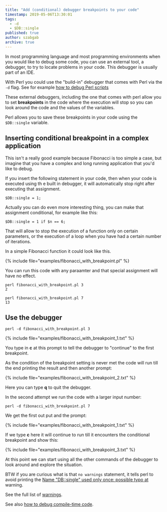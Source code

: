 ```yaml
---
title: "Add (conditional) debugger breakpoints to your code"
timestamp: 2019-05-06T13:30:01
tags:
  - -d
  - $DB::single
published: true
author: szabgab
archive: true
---
```



In most programming language and most programming environments when you would like to debug some code, you can use an
external tool, a debugger, to try to locate problems in your code. This debugger is usually part of an IDE.

With Perl you could use the "build-in" debugger that comes with Perl via the `-d` flag. See for
example [how to debug Perl scripts](/beginner-perl-maven-debugging)

These external debuggers, including the one that comes with perl allow you to set <b>breakpoints</b> in the code
where the execution will stop so you can look around the code and the values of the variables.

Perl allows you to save these breakpoints in your code using the `$DB::single` variable.


## Inserting conditional breakpoint in a complex application

This isn't a really good example because Fibonacci is too simple a case, but imagine that you have a complex and
long running application that you'd like to debug.

If you insert the following statement in your code, then when your code is executed using th e built in debugger,
it will automatically stop right after executing that assignment.

```
$DB::single = 1;
```

Actually you can do even more interesting thing, you can make that assignment conditional, for example like this:

```
$DB::single = 1 if $n == 6;
```

That will allow to stop the execution of a function only on certain parameters, or the execution of a loop when
you have had a certain number of iterations.


In a simple Fibonacci function it could look like this.

{% include file="examples/fibonacci_with_breakpoint.pl" %}

You can run this code with any paraamter and that special assignment will have no effect.

```
perl fibonacci_with_breakpoint.pl 3
2

perl fibonacci_with_breakpoint.pl 7
13
```


## Use the debugger


```
perl -d fibonacci_with_breakpoint.pl 3
```

{% include file="examples/fibonacci_with_breakpoint_1.txt" %}

You type in <b>c</b> at this prompt to tell the debugger to "continue" to the first breakpoint.

As the condition of the breakpoint setting is never met the code will run till the end printing the result
and then another prompt:

{% include file="examples/fibonacci_with_breakpoint_2.txt" %}

Here you can type <b>q</b> to quit the debugger.


In the second attempt we run the code with a larger input number:

```
perl -d fibonacci_with_breakpoint.pl 7
```


We get the first out put and the prompt:

{% include file="examples/fibonacci_with_breakpoint_1.txt" %}

If we type <b>c</b> here it will continue to run till it encounters the conditional breakpoint and show this:

{% include file="examples/fibonacci_with_breakpoint_3.txt" %}

At this point we can start using all the other commands of the debugger to look around and explore the situation.


BTW if you are curious what is that `no warnings` statement, it tells perl
to avoid printing the [Name "DB::single" used only once: possible typo at](/name-used-only-once-possible-typo) warning.

See the full list of [warnings](https://metacpan.org/pod/warnings).


See also [how to debug compile-time code](/debugging-compile-time-code).


